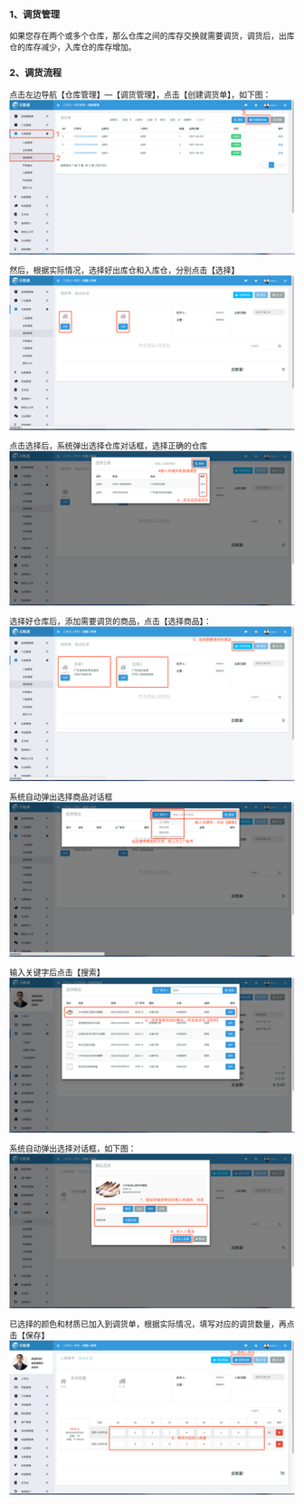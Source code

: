 ### 1、调货管理

如果您存在两个或多个仓库，那么仓库之间的库存交换就需要调货，调货后，出库仓的库存减少，入库仓的库存增加。

### 2、调货流程

点击左边导航【仓库管理】—【调货管理】，点击【创建调货单】，如下图： ![](/assets/cjkcdhd-1.png)

然后，根据实际情况，选择好出库仓和入库仓，分别点击【选择】![](/assets/cjkcdhd-2.png)

点击选择后，系统弹出选择仓库对话框，选择正确的仓库![](/assets/cjkcdhd-3.png)

选择好仓库后，添加需要调货的商品，点击【选择商品】：![](/assets/cjkcdhd-4.png)

系统自动弹出选择商品对话框![](/assets/cjkcdhd-5.png)

输入关键字后点击【搜索】![](/assets/cjcgd-3.png)

系统自动弹出选择对话框，如下图：![](/assets/sdcjrkd-3.png)

已选择的颜色和材质已加入到调货单，根据实际情况，填写对应的调货数量，再点击【保存】![](/assets/sdcjrkd-4.png)

